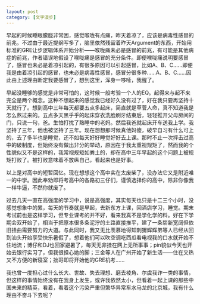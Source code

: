 ```yaml
---
layout: post
category: [文字漫步]
---
```


早起的时候睡眼朦胧非常困，感觉喉咙有点痛，昨天着凉了，应该是病毒性感冒的前兆。不过由于最近提纲写多了，脑里依然残留着昨天Argument的东西，开始用标准的GRE让步逻辑体系开始分析——喉咙痛未必是感冒的前兆，有可能是其他病症的前兆，作者错误地假设了喉咙痛是感冒的充分条件。即便喉咙痛说明要感冒了，感冒也未必是着凉引起的，有很多原因可以引起感冒，比如A、B、C……即便我是由着凉引起的感冒，也未必是病毒性感冒，感冒分很多种……A、B、C……因此由上述理由断定我要感冒了，想到这里，浑身一哆嗦，我醒了。

早起没睡够的感觉是非常可怕的，这时候一般考验一个人的EQ。起得来与起不来完全是两个概念。这种不想起来的感觉我已经好久没有过了，好在我只要再坚持十天就行了。想到高中三年每天都要五点多起床，简直就是草菅人命，真不知道我是怎么熬过来的。五点多天黑乎乎的起床穿衣洗脸刷牙结束后，轻轻推开父母房间的门，只说一句，爸。生怕打扰了熟睡中的老妈。然后我爸就起床开车送我上学。我坚持了三年，他也被坚持了三年。现在想想那时候真他妈傻，破早自习有什么可上的，去了多半也是睡觉，还不如每天好好睡觉好好去上课。那时不止一次抨击过高中的破制度，但始终没有做出非分的举动，原因在于我太重视规矩了，然而我的个性貌似又不是这样的，我常视规矩如粪土的，却在高中三年早起的这个问题上被规矩打败了。被打败意味着不放纵自己，看起来也是好事。

以上是对高中的短暂回忆。现在想想这个高中实在太废柴了，没办法它又是附近唯一的中学。因此奉劝即将考高中的各路初三仔们，谨慎选择你的高中，除非你像我一样牛逼，不然你就废了。

过去几天一直在高强度的学习中，说是高强度，其实每天也只是十二三个小时，没感觉想象中的累，每天的节奏就是早起，去新东方上课，回酒店学习，睡觉。期末考试前也是这样学习，但专业课考的并不好，看来我真不是学化学的料。好在下学期会双开始了，相当于把原本很多条泥泞的土路直接推平，建了一条崭新宽阔但依旧扭曲需要努力的大道。与此同时，我又无比羡慕地得知刺猬辉辉弟等人已经从回到汕头开始享受快乐暑假了，想着他们可以吹空调吃西瓜看电视我的口水就开始不住地流；博仔和DJ也回家避暑了，每天无非挂在网上无所事事；pin貌似今天也开始去银行实习了，但我很担心她的脚；三金等人在广州开始了新生活——住在又热又不方便的新寝室；拙哥即将开始他的GRE机考……

我也曾一度担心过什么长大、世故、失去理想、磨去棱角、尔虞我诈一类的事情，但这样的事情始终没有在我身上发生，或许我依然太小，但看着一起上课的那些中国未来的精英，看着，看着这个污染严重但繁华异常车水马龙的北京城，我有什么理由不奋斗下去呢？